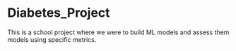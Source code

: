 # Diabetes_Project
This is a school project where we were to build ML models and assess them models using specific metrics. 
